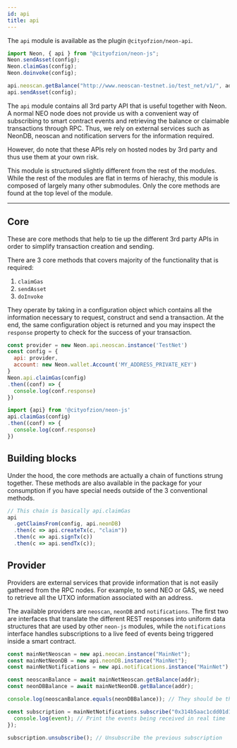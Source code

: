 ```yaml
---
id: api
title: api
---
```


The `api` module is available as the plugin `@cityofzion/neon-api`.

```js
import Neon, { api } from "@cityofzion/neon-js";
Neon.sendAsset(config);
Neon.claimGas(config);
Neon.doinvoke(config);

api.neoscan.getBalance("http://www.neoscan-testnet.io/test_net/v1/", address);
api.sendAsset(config);
```

The `api` module contains all 3rd party API that is useful together with Neon. A normal NEO node does not provide us with a convenient way of subscribing to smart contract events and retrieving the balance or claimable transactions through RPC. Thus, we rely on external services such as NeonDB, neoscan and notification servers for the information required.

However, do note that these APIs rely on hosted nodes by 3rd party and thus use them at your own risk.

This module is structured slightly different from the rest of the modules. While the rest of the modules are flat in terms of hierachy, this module is composed of largely many other submodules. Only the core methods are found at the top level of the module.

---

## Core

These are core methods that help to tie up the different 3rd party APIs in order to simplify transaction creation and sending.

There are 3 core methods that covers majority of the functionality that is required:

1. `claimGas`
2. `sendAsset`
3. `doInvoke`

They operate by taking in a configuration object which contains all the information necessary to request, construct and send a transaction. At the end, the same configuration object is returned and you may inspect the `response` property to check for the success of your transaction.

```js
const provider = new Neon.api.neoscan.instance('TestNet')
const config = {
  api: provider,
  account: new Neon.wallet.Account('MY_ADDRESS_PRIVATE_KEY')
}
Neon.api.claimGas(config)
.then((conf) => {
  console.log(conf.response)
})

import {api} from '@cityofzion/neon-js'
api.claimGas(config)
.then((conf) => {
  console.log(conf.response)
})
```

## Building blocks

Under the hood, the core methods are actually a chain of functions strung together. These methods are also available in the package for your consumption if you have special needs outside of the 3 conventional methods.

```js
// This chain is basically api.claimGas
api
  .getClaimsFrom(config, api.neonDB)
  .then(c => api.createTx(c, "claim"))
  .then(c => api.signTx(c))
  .then(c => api.sendTx(c));
```

## Provider

Providers are external services that provide information that is not easily gathered from the RPC nodes. For example, to send NEO or GAS, we need to retrieve all the UTXO information associated with an address.

The available providers are `neoscan`, `neonDB` and `notifications`. The first two are interfaces that translate the different REST responses into uniform data structures that are used by other `neon-js` modules, while the `notifications` interface handles subscriptions to a live feed of events being triggered inside a smart contract.

```js
const mainNetNeoscan = new api.neocan.instance("MainNet");
const mainNetNeonDB = new api.neonDB.instance("MainNet");
const mainNetNotifications = new api.notifications.instance("MainNet");

const neoscanBalance = await mainNetNeoscan.getBalance(addr);
const neonDBBalance = await mainNetNeonDB.getBalance(addr);

console.log(neoscanBalance.equals(neonDBBalance)); // They should be the same datastructure with the same information

const subscription = mainNetNotifications.subscribe("0x314b5aac1cdd01d10661b00886197f2194c3c89b", (event) => {
  console.log(event); // Print the events being received in real time
});

subscription.unsubscribe(); // Unsubscribe the previous subscription
```
